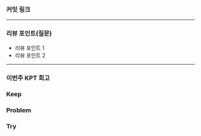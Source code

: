 <!-- 
    PR 제목은 다음과 같은 형식으로 작성합니다.
    PR에 사용되는 Gitmoji 가이드입니다.
    
    feat(✨) - 새로운 기능 추가
    fix(🐛) - 버그 수정 또는 type
    refactor(♻️) - 리팩토링
    style(🎨) - 코드 포맷팅, 세미콜론 누락, 코드 변경이 없는 경우
    test(✅) - 테스트(테스트 코드 추가, 수정, 삭제, 비즈니스 로직에 변경이 없는 경우)
    ci(💚) - Fix CI Build
    chore(⚙️) - 위에 걸리지 않는 기타 변경사항 
    init(📝) - 프로젝트 초기 생성
    hotfix(🚑️) - Critical hotfix
-->
### **커밋 링크**
<!-- 
좋은 피드백을 받기 위해 가장 중요한 것은 코드를 작성할 때 커밋을 작업 단위로 잘 쪼개는 것입니다.
모든 작업을 하나의 커밋에 진행하고 PR을 하면 구조 파악에 많은 시간을 소모하기 때문에 절대로
좋은 피드백을 받을 수 없습니다.


필수 양식)
커밋 이름 : 커밋 링크

예시)
동시성 처리 : c83845
동시성 테스트 코드 : d93ji3
-->

---
### **리뷰 포인트(질문)**
- 리뷰 포인트 1
- 리뷰 포인트 2
<!-- - 리뷰어가 특히 확인해야 할 부분이나 신경 써야 할 코드가 있다면 명확히 작성해주세요.(최대 2개)
  
  좋은 예:
  - `ErrorMessage` 컴포넌트의 상태 업데이트 로직이 적절한지 검토 부탁드립니다.
  - 추가한 유닛 테스트(`LoginError.test.js`)의 테스트 케이스가 충분한지 확인 부탁드립니다.

  나쁜 예:
  - 개선사항을 알려주세요.
  - 코드 전반적으로 봐주세요.
  - 뭘 질문할지 모르겠어요. -->
---
### **이번주 KPT 회고**

### Keep
<!-- 유지해야 할 좋은 점 -->

### Problem
<!--개선이 필요한 점-->

### Try
<!-- 새롭게 시도할 점 -->
